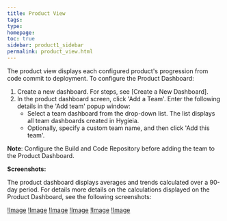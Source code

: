 ```yaml
---
title: Product View
tags: 
type: 
homepage: 
toc: true
sidebar: product1_sidebar
permalink: product_view.html
---
```


The product view displays each configured product's progression from code commit to deployment. To configure the Product Dashboard:

1. Create a new dashboard. For steps, see [Create a New Dashboard].
2. In the product dashboard screen, click 'Add a Team'. Enter the following details in the 'Add team' popup window:
   - Select a team dashboard from the drop-down list. The list displays  all team dashboards created in Hygieia.
   - Optionally, specify a custom team name, and then click 'Add this team'.

**Note**: Configure the Build and Code Repository before adding the team to the Product Dashboard.

**Screenshots:**

The product dashboard displays averages and trends calculated over a 90-day period. For details more details on the calculations displayed on the Product Dashboard, see the following screenshots:

[!Image](h2-commit-stage.png)
[!Image](h2-build-stage.png)
[!Image](h2-commit-details-stage.png)
[!Image](h2-deploy-stages.png)
[!Image](h2-health-details.png)
[!Image](h2-prod-stage.png)

